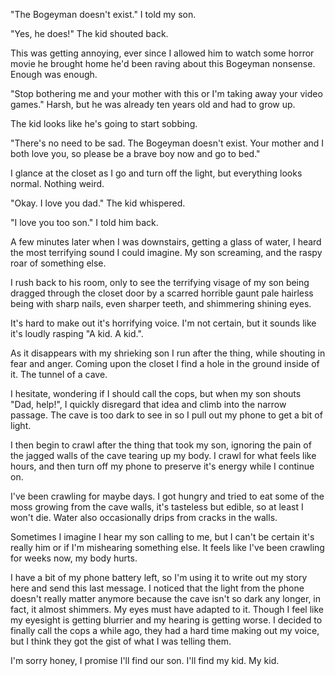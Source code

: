 "The Bogeyman doesn't exist." I told my son.

"Yes, he does!" The kid shouted back.

This was getting annoying, ever since I allowed him to watch some horror movie he brought home he'd been raving about this Bogeyman nonsense. Enough was enough.

"Stop bothering me and your mother with this or I'm taking away your video games." Harsh, but he was already ten years old and had to grow up.

The kid looks like he's going to start sobbing.

"There's no need to be sad. The Bogeyman doesn't exist. Your mother and I both love you, so please be a brave boy now and go to bed."

I glance at the closet as I go and turn off the light, but everything looks normal. Nothing weird.

"Okay. I love you dad." The kid whispered.

"I love you too son." I told him back.

A few minutes later when I was downstairs, getting a glass of water, I heard the most terrifying sound I could imagine. My son screaming, and the raspy roar of something else.

I rush back to his room, only to see the terrifying visage of my son being dragged through the closet door by a scarred horrible gaunt pale hairless being with sharp nails, even sharper teeth, and shimmering shining eyes.

It's hard to make out it's horrifying voice. I'm not certain, but it sounds like it's loudly rasping "A kid. A kid.".

As it disappears with my shrieking son I run after the thing, while shouting in fear and anger. Coming upon the closet I find a hole in the ground inside of it. The tunnel of a cave.

I hesitate, wondering if I should call the cops, but when my son shouts "Dad, help!", I quickly disregard that idea and climb into the narrow passage. The cave is too dark to see in so I pull out my phone to get a bit of light.

I then begin to crawl after the thing that took my son, ignoring the pain of the jagged walls of the cave tearing up my body. I crawl for what feels like hours, and then turn off my phone to preserve it's energy while I continue on.

I've been crawling for maybe days. I got hungry and tried to eat some of the moss growing from the cave walls, it's tasteless but edible, so at least I won't die. Water also occasionally drips from cracks in the walls.

Sometimes I imagine I hear my son calling to me, but I can't be certain it's really him or if I'm mishearing something else. It feels like I've been crawling for weeks now, my body hurts.

I have a bit of my phone battery left, so I'm using it to write out my story here and send this last message. I noticed that the light from the phone doesn't really matter anymore because the cave isn't so dark any longer, in fact, it almost shimmers. My eyes must have adapted to it. Though I feel like my eyesight is getting blurrier and my hearing is getting worse. I decided to finally call the cops a while ago, they had a hard time making out my voice, but I think they got the gist of what I was telling them.

I'm sorry honey, I promise I'll find our son. I'll find my kid. My kid.